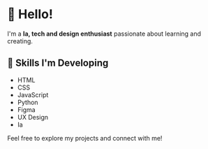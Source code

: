 # 👋 Hello!

I'm a **Ia, tech and design enthusiast** passionate about learning and creating. 

## 🚀 Skills I'm Developing
- HTML
- CSS
- JavaScript
- Python
- Figma
- UX Design
- Ia

Feel free to explore my projects and connect with me!
